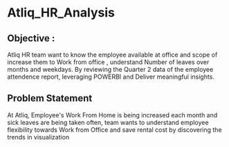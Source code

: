 # Atliq_HR_Analysis
## Objective : 
Atliq HR team want to know the employee available at office and scope of increase them to Work from office , understand Number of leaves over months and weekdays. By reviewing the Quarter 2 data of the employee attendence report, leveraging POWERBI and Deliver meaningful insights.
## Problem Statement
At Atliq, Employee's Work From Home is being increased each month and sick leaves are being taken often, team wants to understand employee flexibility towards Work from Office and save rental cost by discovering the trends in visualization 
